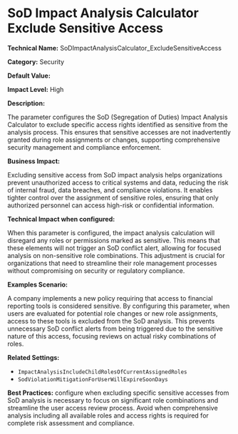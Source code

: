 # SoD Impact Analysis Calculator Exclude Sensitive Access

**Technical Name:** SoDImpactAnalysisCalculator_ExcludeSensitiveAccess

**Category:** Security

**Default Value:** 

**Impact Level:** High

**Description:**

The parameter configures the SoD (Segregation of Duties) Impact Analysis Calculator to exclude specific access rights identified as sensitive from the analysis process. This ensures that sensitive accesses are not inadvertently granted during role assignments or changes, supporting comprehensive security management and compliance enforcement.

**Business Impact:**

Excluding sensitive access from SoD impact analysis helps organizations prevent unauthorized access to critical systems and data, reducing the risk of internal fraud, data breaches, and compliance violations. It enables tighter control over the assignment of sensitive roles, ensuring that only authorized personnel can access high-risk or confidential information.

**Technical Impact when configured:**

When this parameter is configured, the impact analysis calculation will disregard any roles or permissions marked as sensitive. This means that these elements will not trigger an SoD conflict alert, allowing for focused analysis on non-sensitive role combinations. This adjustment is crucial for organizations that need to streamline their role management processes without compromising on security or regulatory compliance.

**Examples Scenario:**

A company implements a new policy requiring that access to financial reporting tools is considered sensitive. By configuring this parameter, when users are evaluated for potential role changes or new role assignments, access to these tools is excluded from the SoD analysis. This prevents unnecessary SoD conflict alerts from being triggered due to the sensitive nature of this access, focusing reviews on actual risky combinations of roles.

**Related Settings:**

- `ImpactAnalysisIncludeChildRolesOfCurrentAssignedRoles`
- `SodViolationMitigationForUserWillExpireSoonDays`

**Best Practices:** configure when excluding specific sensitive accesses from SoD analysis is necessary to focus on significant role combinations and streamline the user access review process. Avoid when comprehensive analysis including all available roles and access rights is required for complete risk assessment and compliance.